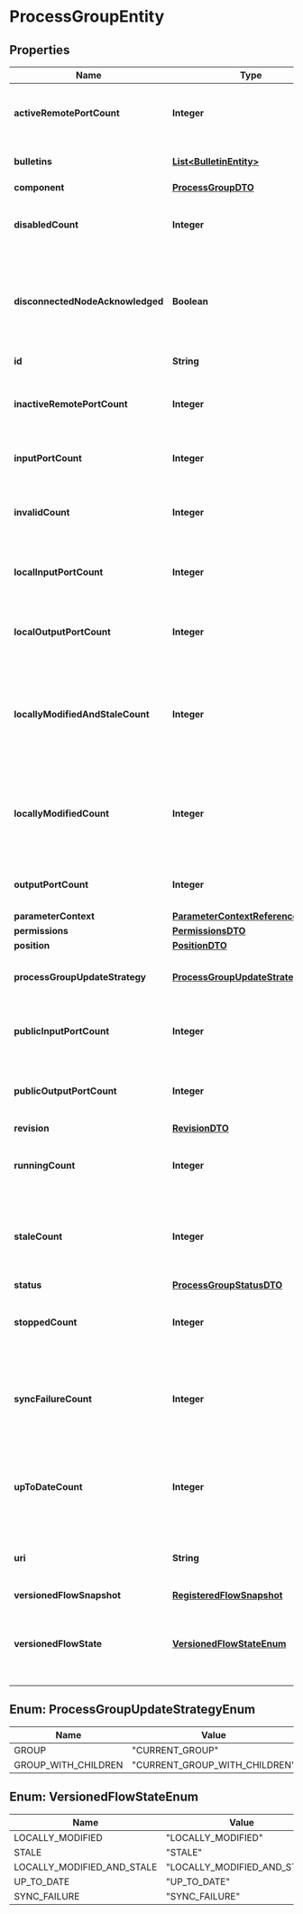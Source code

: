 # ProcessGroupEntity

## Properties
Name | Type | Description | Notes
------------ | ------------- | ------------- | -------------
**activeRemotePortCount** | **Integer** | The number of active remote ports in the process group. |  [optional]
**bulletins** | [**List&lt;BulletinEntity&gt;**](BulletinEntity.md) | The bulletins for this component. |  [optional]
**component** | [**ProcessGroupDTO**](ProcessGroupDTO.md) |  |  [optional]
**disabledCount** | **Integer** | The number of disabled components in the process group. |  [optional]
**disconnectedNodeAcknowledged** | **Boolean** | Acknowledges that this node is disconnected to allow for mutable requests to proceed. |  [optional]
**id** | **String** | The id of the component. |  [optional]
**inactiveRemotePortCount** | **Integer** | The number of inactive remote ports in the process group. |  [optional]
**inputPortCount** | **Integer** | The number of input ports in the process group. |  [optional]
**invalidCount** | **Integer** | The number of invalid components in the process group. |  [optional]
**localInputPortCount** | **Integer** | The number of local input ports in the process group. |  [optional]
**localOutputPortCount** | **Integer** | The number of local output ports in the process group. |  [optional]
**locallyModifiedAndStaleCount** | **Integer** | The number of locally modified and stale versioned process groups in the process group. |  [optional]
**locallyModifiedCount** | **Integer** | The number of locally modified versioned process groups in the process group. |  [optional]
**outputPortCount** | **Integer** | The number of output ports in the process group. |  [optional]
**parameterContext** | [**ParameterContextReferenceEntity**](ParameterContextReferenceEntity.md) |  |  [optional]
**permissions** | [**PermissionsDTO**](PermissionsDTO.md) |  |  [optional]
**position** | [**PositionDTO**](PositionDTO.md) |  |  [optional]
**processGroupUpdateStrategy** | [**ProcessGroupUpdateStrategyEnum**](#ProcessGroupUpdateStrategyEnum) | Determines the process group update strategy |  [optional]
**publicInputPortCount** | **Integer** | The number of public input ports in the process group. |  [optional]
**publicOutputPortCount** | **Integer** | The number of public output ports in the process group. |  [optional]
**revision** | [**RevisionDTO**](RevisionDTO.md) |  |  [optional]
**runningCount** | **Integer** | The number of running components in this process group. |  [optional]
**staleCount** | **Integer** | The number of stale versioned process groups in the process group. |  [optional]
**status** | [**ProcessGroupStatusDTO**](ProcessGroupStatusDTO.md) |  |  [optional]
**stoppedCount** | **Integer** | The number of stopped components in the process group. |  [optional]
**syncFailureCount** | **Integer** | The number of versioned process groups in the process group that are unable to sync to a registry. |  [optional]
**upToDateCount** | **Integer** | The number of up to date versioned process groups in the process group. |  [optional]
**uri** | **String** | The URI for futures requests to the component. |  [optional]
**versionedFlowSnapshot** | [**RegisteredFlowSnapshot**](RegisteredFlowSnapshot.md) |  |  [optional]
**versionedFlowState** | [**VersionedFlowStateEnum**](#VersionedFlowStateEnum) | The current state of the Process Group, as it relates to the Versioned Flow |  [optional]

<a name="ProcessGroupUpdateStrategyEnum"></a>
## Enum: ProcessGroupUpdateStrategyEnum
Name | Value
---- | -----
GROUP | &quot;CURRENT_GROUP&quot;
GROUP_WITH_CHILDREN | &quot;CURRENT_GROUP_WITH_CHILDREN&quot;

<a name="VersionedFlowStateEnum"></a>
## Enum: VersionedFlowStateEnum
Name | Value
---- | -----
LOCALLY_MODIFIED | &quot;LOCALLY_MODIFIED&quot;
STALE | &quot;STALE&quot;
LOCALLY_MODIFIED_AND_STALE | &quot;LOCALLY_MODIFIED_AND_STALE&quot;
UP_TO_DATE | &quot;UP_TO_DATE&quot;
SYNC_FAILURE | &quot;SYNC_FAILURE&quot;
